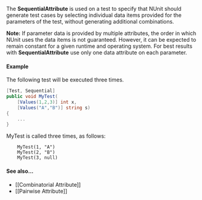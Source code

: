 <p>The <b>SequentialAttribute</b> is used on a test to specify that NUnit should
   generate test cases by selecting individual data items provided
   for the parameters of the test, without generating additional
   combinations.
   
<p><b>Note:</b> If parameter data is provided by multiple attributes,
the order in which NUnit uses the data items is not guaranteed. However,
it can be expected to remain constant for a given runtime and operating
system. For best results with <b>SequentialAttribute</b> use only one
data attribute on each parameter.
   
#### Example

<p>The following test will be executed three times.

```C#
[Test, Sequential]
public void MyTest(
    [Values(1,2,3)] int x,
    [Values("A","B")] string s)
{
    ...
}
```

<p>MyTest is called three times, as follows:

```
	MyTest(1, "A")
	MyTest(2, "B")
	MyTest(3, null)
```

#### See also...
 * [[Combinatorial Attribute]]
 * [[Pairwise Attribute]]
